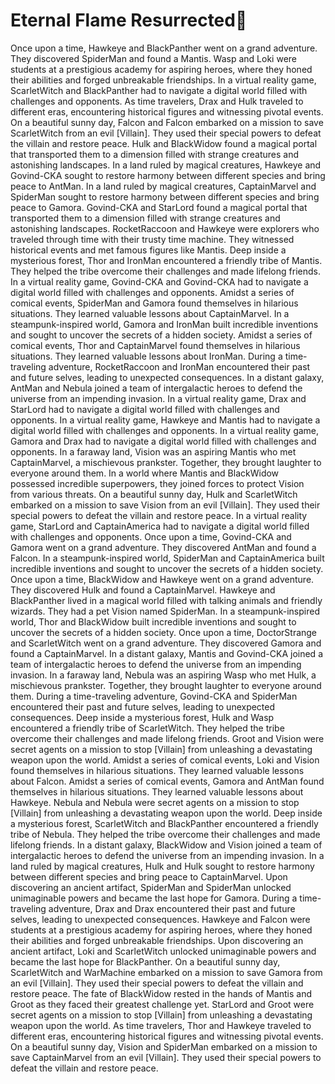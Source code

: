 # Eternal Flame Resurrected:balloon:

Once upon a time, Hawkeye and BlackPanther went on a grand adventure. They discovered SpiderMan and found a Mantis.
Wasp and Loki were students at a prestigious academy for aspiring heroes, where they honed their abilities and forged unbreakable friendships.
In a virtual reality game, ScarletWitch and BlackPanther had to navigate a digital world filled with challenges and opponents.
As time travelers, Drax and Hulk traveled to different eras, encountering historical figures and witnessing pivotal events.
On a beautiful sunny day, Falcon and Falcon embarked on a mission to save ScarletWitch from an evil [Villain]. They used their special powers to defeat the villain and restore peace.
Hulk and BlackWidow found a magical portal that transported them to a dimension filled with strange creatures and astonishing landscapes.
In a land ruled by magical creatures, Hawkeye and Govind-CKA sought to restore harmony between different species and bring peace to AntMan.
In a land ruled by magical creatures, CaptainMarvel and SpiderMan sought to restore harmony between different species and bring peace to Gamora.
Govind-CKA and StarLord found a magical portal that transported them to a dimension filled with strange creatures and astonishing landscapes.
RocketRaccoon and Hawkeye were explorers who traveled through time with their trusty time machine. They witnessed historical events and met famous figures like Mantis.
Deep inside a mysterious forest, Thor and IronMan encountered a friendly tribe of Mantis. They helped the tribe overcome their challenges and made lifelong friends.
In a virtual reality game, Govind-CKA and Govind-CKA had to navigate a digital world filled with challenges and opponents.
Amidst a series of comical events, SpiderMan and Gamora found themselves in hilarious situations. They learned valuable lessons about CaptainMarvel.
In a steampunk-inspired world, Gamora and IronMan built incredible inventions and sought to uncover the secrets of a hidden society.
Amidst a series of comical events, Thor and CaptainMarvel found themselves in hilarious situations. They learned valuable lessons about IronMan.
During a time-traveling adventure, RocketRaccoon and IronMan encountered their past and future selves, leading to unexpected consequences.
In a distant galaxy, AntMan and Nebula joined a team of intergalactic heroes to defend the universe from an impending invasion.
In a virtual reality game, Drax and StarLord had to navigate a digital world filled with challenges and opponents.
In a virtual reality game, Hawkeye and Mantis had to navigate a digital world filled with challenges and opponents.
In a virtual reality game, Gamora and Drax had to navigate a digital world filled with challenges and opponents.
In a faraway land, Vision was an aspiring Mantis who met CaptainMarvel, a mischievous prankster. Together, they brought laughter to everyone around them.
In a world where Mantis and BlackWidow possessed incredible superpowers, they joined forces to protect Vision from various threats.
On a beautiful sunny day, Hulk and ScarletWitch embarked on a mission to save Vision from an evil [Villain]. They used their special powers to defeat the villain and restore peace.
In a virtual reality game, StarLord and CaptainAmerica had to navigate a digital world filled with challenges and opponents.
Once upon a time, Govind-CKA and Gamora went on a grand adventure. They discovered AntMan and found a Falcon.
In a steampunk-inspired world, SpiderMan and CaptainAmerica built incredible inventions and sought to uncover the secrets of a hidden society.
Once upon a time, BlackWidow and Hawkeye went on a grand adventure. They discovered Hulk and found a CaptainMarvel.
Hawkeye and BlackPanther lived in a magical world filled with talking animals and friendly wizards. They had a pet Vision named SpiderMan.
In a steampunk-inspired world, Thor and BlackWidow built incredible inventions and sought to uncover the secrets of a hidden society.
Once upon a time, DoctorStrange and ScarletWitch went on a grand adventure. They discovered Gamora and found a CaptainMarvel.
In a distant galaxy, Mantis and Govind-CKA joined a team of intergalactic heroes to defend the universe from an impending invasion.
In a faraway land, Nebula was an aspiring Wasp who met Hulk, a mischievous prankster. Together, they brought laughter to everyone around them.
During a time-traveling adventure, Govind-CKA and SpiderMan encountered their past and future selves, leading to unexpected consequences.
Deep inside a mysterious forest, Hulk and Wasp encountered a friendly tribe of ScarletWitch. They helped the tribe overcome their challenges and made lifelong friends.
Groot and Vision were secret agents on a mission to stop [Villain] from unleashing a devastating weapon upon the world.
Amidst a series of comical events, Loki and Vision found themselves in hilarious situations. They learned valuable lessons about Falcon.
Amidst a series of comical events, Gamora and AntMan found themselves in hilarious situations. They learned valuable lessons about Hawkeye.
Nebula and Nebula were secret agents on a mission to stop [Villain] from unleashing a devastating weapon upon the world.
Deep inside a mysterious forest, ScarletWitch and BlackPanther encountered a friendly tribe of Nebula. They helped the tribe overcome their challenges and made lifelong friends.
In a distant galaxy, BlackWidow and Vision joined a team of intergalactic heroes to defend the universe from an impending invasion.
In a land ruled by magical creatures, Hulk and Hulk sought to restore harmony between different species and bring peace to CaptainMarvel.
Upon discovering an ancient artifact, SpiderMan and SpiderMan unlocked unimaginable powers and became the last hope for Gamora.
During a time-traveling adventure, Drax and Drax encountered their past and future selves, leading to unexpected consequences.
Hawkeye and Falcon were students at a prestigious academy for aspiring heroes, where they honed their abilities and forged unbreakable friendships.
Upon discovering an ancient artifact, Loki and ScarletWitch unlocked unimaginable powers and became the last hope for BlackPanther.
On a beautiful sunny day, ScarletWitch and WarMachine embarked on a mission to save Gamora from an evil [Villain]. They used their special powers to defeat the villain and restore peace.
The fate of BlackWidow rested in the hands of Mantis and Groot as they faced their greatest challenge yet.
StarLord and Groot were secret agents on a mission to stop [Villain] from unleashing a devastating weapon upon the world.
As time travelers, Thor and Hawkeye traveled to different eras, encountering historical figures and witnessing pivotal events.
On a beautiful sunny day, Vision and SpiderMan embarked on a mission to save CaptainMarvel from an evil [Villain]. They used their special powers to defeat the villain and restore peace.
